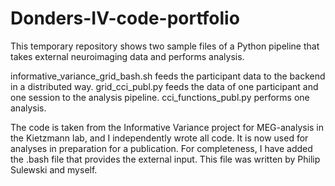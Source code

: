 # Donders-IV-code-portfolio
This temporary repository shows two sample files of a Python pipeline that takes external neuroimaging data and performs analysis.

informative_variance_grid_bash.sh feeds the participant data to the backend in a distributed way.
grid_cci_publ.py feeds the data of one participant and one session to the analysis pipeline.
cci_functions_publ.py performs one analysis.

The code is taken from the Informative Variance project for MEG-analysis in the Kietzmann lab, and I independently wrote all code. It is now used for analyses in preparation for a publication. For completeness, I have added the .bash file that provides the external input. This file was written by Philip Sulewski and myself.

